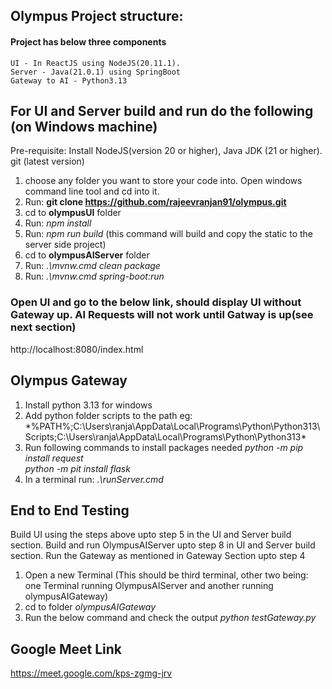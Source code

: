 ## Olympus Project structure:
#### Project has below three components
    UI - In ReactJS using NodeJS(20.11.1).  
    Server - Java(21.0.1) using SpringBoot 
    Gateway to AI - Python3.13   

## For UI and Server build and run do the following (on Windows machine)
Pre-requisite: Install NodeJS(version 20 or higher), Java JDK (21 or higher). git (latest version)   
1) choose any folder you want to store your code into. Open windows command line tool and cd into it.   
2) Run: **git clone https://github.com/rajeevranjan91/olympus.git**   
3) cd to **olympusUI** folder   
4) Run: *npm install*  
5) Run: *npm run build*   (this command will build and copy the static to the server side project)   
6) cd to **olympusAIServer** folder   
7) Run: *.\mvnw.cmd clean package*   
8) Run: *.\mvnw.cmd spring-boot:run*     

### Open UI and go to the below link, should display UI without Gateway up. AI Requests will not work until Gatway is up(see next section)
   http://localhost:8080/index.html

## Olympus Gateway  
1) Install python 3.13 for windows   
2) Add python folder scripts to the path
   eg: *%PATH%;C:\Users\ranja\AppData\Local\Programs\Python\Python313\Scripts\;C:\Users\ranja\AppData\Local\Programs\Python\Python313\*
3) Run following commands to install packages needed
*python -m pip install request*  
*python -m pit install flask*  
4) In a terminal run: *.\runServer.cmd*  

## End to End Testing
Build UI using the steps above upto step 5 in the UI and Server build section.
Build and run OlympusAIServer upto step 8 in UI and Server build section.
Run the Gateway as mentioned in Gateway Section upto step 4
1) Open a new Terminal (This should be third terminal, other two being: one Terminal running OlympusAIServer and another running olympusAIGateway)
2) cd to folder *olympusAIGateway*  
3) Run the below command and check the output
 *python testGateway.py*  

## Google Meet Link
https://meet.google.com/kps-zgmg-jrv

